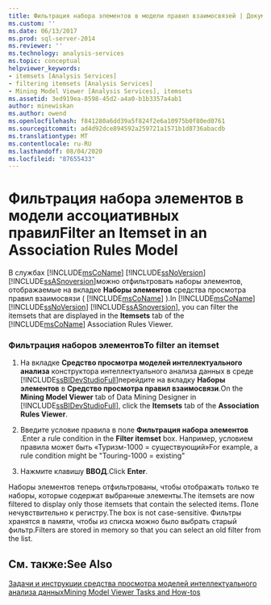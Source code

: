 ```yaml
---
title: Фильтрация набора элементов в модели правил взаимосвязей | Документация Майкрософт
ms.custom: ''
ms.date: 06/13/2017
ms.prod: sql-server-2014
ms.reviewer: ''
ms.technology: analysis-services
ms.topic: conceptual
helpviewer_keywords:
- itemsets [Analysis Services]
- filtering itemsets [Analysis Services]
- Mining Model Viewer [Analysis Services], itemsets
ms.assetid: 3ed919ea-8598-45d2-a4a0-b1b3357a4ab1
author: minewiskan
ms.author: owend
ms.openlocfilehash: f841280a6dd39a5f824f2e6a10975b0f80ed0761
ms.sourcegitcommit: ad4d92dce894592a259721a1571b1d8736abacdb
ms.translationtype: MT
ms.contentlocale: ru-RU
ms.lasthandoff: 08/04/2020
ms.locfileid: "87655433"
---
```

# <a name="filter-an-itemset-in-an-association-rules-model"></a><span data-ttu-id="1ec5d-102">Фильтрация набора элементов в модели ассоциативных правил</span><span class="sxs-lookup"><span data-stu-id="1ec5d-102">Filter an Itemset in an Association Rules Model</span></span>
  <span data-ttu-id="1ec5d-103">В службах [!INCLUDE[msCoName](../../includes/msconame-md.md)] [!INCLUDE[ssNoVersion](../../includes/ssnoversion-md.md)] [!INCLUDE[ssASnoversion](../../includes/ssasnoversion-md.md)]можно отфильтровать наборы элементов, отображаемые на вкладке **Наборы элементов** средства просмотра правил взаимосвязи ( [!INCLUDE[msCoName](../../includes/msconame-md.md)] ).</span><span class="sxs-lookup"><span data-stu-id="1ec5d-103">In [!INCLUDE[msCoName](../../includes/msconame-md.md)] [!INCLUDE[ssNoVersion](../../includes/ssnoversion-md.md)] [!INCLUDE[ssASnoversion](../../includes/ssasnoversion-md.md)], you can filter the itemsets that are displayed in the **Itemsets** tab of the [!INCLUDE[msCoName](../../includes/msconame-md.md)] Association Rules Viewer.</span></span>  
  
### <a name="to-filter-an-itemset"></a><span data-ttu-id="1ec5d-104">Фильтрация наборов элементов</span><span class="sxs-lookup"><span data-stu-id="1ec5d-104">To filter an itemset</span></span>  
  
1.  <span data-ttu-id="1ec5d-105">На вкладке **Средство просмотра моделей интеллектуального анализа** конструктора интеллектуального анализа данных в среде [!INCLUDE[ssBIDevStudioFull](../../includes/ssbidevstudiofull-md.md)]перейдите на вкладку **Наборы элементов** в **Средство просмотра правил взаимосвязи**.</span><span class="sxs-lookup"><span data-stu-id="1ec5d-105">On the **Mining Model Viewer** tab of Data Mining Designer in [!INCLUDE[ssBIDevStudioFull](../../includes/ssbidevstudiofull-md.md)], click the **Itemsets** tab of the **Association Rules Viewer**.</span></span>  
  
2.  <span data-ttu-id="1ec5d-106">Введите условие правила в поле **Фильтрация набора элементов** .</span><span class="sxs-lookup"><span data-stu-id="1ec5d-106">Enter a rule condition in the **Filter itemset** box.</span></span> <span data-ttu-id="1ec5d-107">Например, условием правила может быть «Туризм-1000 = существующий»</span><span class="sxs-lookup"><span data-stu-id="1ec5d-107">For example, a rule condition might be "Touring-1000 = existing"</span></span>  
  
3.  <span data-ttu-id="1ec5d-108">Нажмите клавишу **ВВОД**.</span><span class="sxs-lookup"><span data-stu-id="1ec5d-108">Click **Enter**.</span></span>  
  
 <span data-ttu-id="1ec5d-109">Наборы элементов теперь отфильтрованы, чтобы отображать только те наборы, которые содержат выбранные элементы.</span><span class="sxs-lookup"><span data-stu-id="1ec5d-109">The itemsets are now filtered to display only those itemsets that contain the selected items.</span></span> <span data-ttu-id="1ec5d-110">Поле нечувствительно к регистру.</span><span class="sxs-lookup"><span data-stu-id="1ec5d-110">The box is not case-sensitive.</span></span> <span data-ttu-id="1ec5d-111">Фильтры хранятся в памяти, чтобы из списка можно было выбрать старый фильтр.</span><span class="sxs-lookup"><span data-stu-id="1ec5d-111">Filters are stored in memory so that you can select an old filter from the list.</span></span>  
  
## <a name="see-also"></a><span data-ttu-id="1ec5d-112">См. также:</span><span class="sxs-lookup"><span data-stu-id="1ec5d-112">See Also</span></span>  
 [<span data-ttu-id="1ec5d-113">Задачи и инструкции средства просмотра моделей интеллектуального анализа данных</span><span class="sxs-lookup"><span data-stu-id="1ec5d-113">Mining Model Viewer Tasks and How-tos</span></span>](mining-model-viewer-tasks-and-how-tos.md)  
  
  
